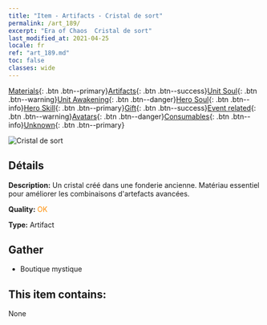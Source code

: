 ```yaml
---
title: "Item - Artifacts - Cristal de sort"
permalink: /art_189/
excerpt: "Era of Chaos  Cristal de sort"
last_modified_at: 2021-04-25
locale: fr
ref: "art_189.md"
toc: false
classes: wide
---
```

 [Materials](/ItemsFR/){: .btn .btn--primary}[Artifacts](/ItemsFR/Artifacts/){: .btn .btn--success}[Unit Soul](/ItemsFR/UnitSoul/){: .btn .btn--warning}[Unit Awakening](/ItemsFR/UnitAwakening/){: .btn .btn--danger}[Hero Soul](/ItemsFR/HeroSoul/){: .btn .btn--info}[Hero Skill](/ItemsFR/HeroSkill/){: .btn .btn--primary}[Gift](/ItemsFR/Gift/){: .btn .btn--success}[Event related](/ItemsFR/Events/){: .btn .btn--warning}[Avatars](/ItemsFR/Avatars/){: .btn .btn--danger}[Consumables](/ItemsFR/Consumables/){: .btn .btn--info}[Unknown](/ItemsFR/Unknown/){: .btn .btn--primary}

 ![Cristal de sort](/images/t/artifact_41002.png)

## Détails
 **Description:** Un cristal créé dans une fonderie ancienne. Matériau essentiel pour améliorer les combinaisons d'artefacts avancées.

 **Quality:** <span style="color: #FF8C00">OK</span>

 **Type:** Artifact

## Gather

*    Boutique mystique 

## This item contains:

  None


